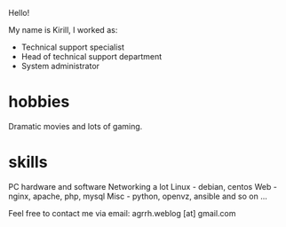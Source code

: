 Hello!

My name is Kirill, I worked as:

- Technical support specialist
- Head of technical support department
- System administrator

hobbies
===

Dramatic movies and lots of gaming.

skills
===

PC hardware and software
Networking a lot
Linux - debian, centos
Web - nginx, apache, php, mysql
Misc - python, openvz, ansible
and so on ...

Feel free to contact me via email: agrrh.weblog [at] gmail.com
